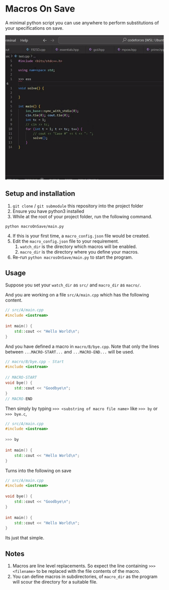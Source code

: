 # Macros On Save

A minimal python script you can use anywhere to perform substitutions of your specifications on save.

![demo](./blob/demo.gif)

## Setup and installation

1. `git clone` / `git submodule` this repository into the project folder
2. Ensure you have python3 installed
3. While at the root of your project folder, run the following command.
```
python macroOnSave/main.py
```
4. If this is your first time, a `macro_config.json` file would be created.
5. Edit the `macro_config.json` file to your requirement.
   1. `watch_dir` is the directory which macros will be enabled.
   2. `macro_dir` is the directory where you define your macros.
6. Re-run `python macrosOnSave/main.py` to start the program.

## Usage

Suppose you set your `watch_dir` as `src/` and `macro_dir` as `macro/`.

And you are working on a file `src/A/main.cpp` which has the following content.
```cpp
// src/A/main.cpp
#include <iostream>

int main() {
    std::cout << "Hello World\n";
}
```

And you have defined a macro in `macro/B/bye.cpp`. Note that only the lines between `...MACRO-START...` and `...MACRO-END...` will be used.

```cpp
// macro/B/bye.cpp - Start
#include <iostream>

// MACRO-START
void bye() {
    std::cout << "Goodbye\n";
}
// MACRO-END
```

Then simply by typing `>>> <substring of macro file name>` like `>>> by` or `>>> bye.c`,
```cpp
// src/A/main.cpp
#include <iostream>

>>> by

int main() {
    std::cout << "Hello World\n";
}
```

Turns into the following on save

```cpp
// src/A/main.cpp
#include <iostream>

void bye() {
    std::cout << "Goodbye\n";
}

int main() {
    std::cout << "Hello World\n";
}
```

Its just that simple.

## Notes
1) Macros are line level replacements. So expect the line containing `>>> <filename>` to be replaced with the file contents of the macro.
2) You can define macros in subdirectories, of `macro_dir` as the program will scour the directory for a suitable file.

